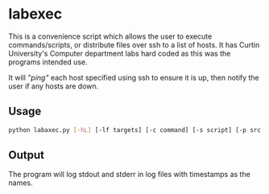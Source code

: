 # labexec
This is a convenience script which allows the user to execute commands/scripts, or distribute files over ssh to a list of hosts. It has Curtin University's Computer department labs hard coded as this was the programs intended use.

It will *"ping"* each host specified using ssh to ensure it is up, then notify the user if any hosts are down.

## Usage
~~~bash
python labaxec.py [-hL] [-lf targets] [-c command] [-s script] [-p src dst]
~~~

## Output

The program will log stdout and stderr in log files with timestamps as the names.


